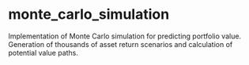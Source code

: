 # monte_carlo_simulation
 Implementation of Monte Carlo simulation for predicting portfolio value. Generation of thousands of asset return scenarios and calculation of potential value paths.
